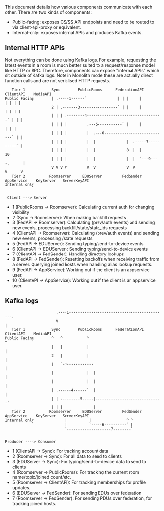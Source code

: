 This document details how various components communicate with each other. There are two kinds of components:
 - Public-facing: exposes CS/SS API endpoints and need to be routed to via client-api-proxy or equivalent.
 - Internal-only: exposes internal APIs and produces Kafka events.

## Internal HTTP APIs

Not everything can be done using Kafka logs. For example, requesting the latest events in a room is much better suited to
a request/response model like HTTP or RPC. Therefore, components can expose "internal APIs" which sit outside of Kafka logs.
Note in Monolith mode these are actually direct function calls and are not serialised HTTP requests.

```
   Tier 1            Sync        PublicRooms      FederationAPI      ClientAPI    MediaAPI
Public Facing        | .-----1------`              | | |     |         | | | |
                     2 | .-------3-----------------` | |     |         | | | |
                     | | | .--------4----------------------------------` | | |
                     | | | |         .---5-----------` |     |           | | |
                     | | | |         |  .---6----------------------------` | |
                     | | | |         |  |              |  .-----7----------` |
                     | | | |         |  |              8  |  |               10
                     | | | |         |  |              |  |  `---9----.      |
                     V V V V         V  V              V  V           V      V
   Tier 2           Roomserver     EDUServer         FedSender       AppService    KeyServer   ServerKeyAPI
Internal only


 Client ---> Server
```
- 1 (PublicRooms -> Roomserver): Calculating current auth for changing visibility
- 2 (Sync -> Roomserver): When making backfill requests
- 3 (FedAPI -> Roomserver): Calculating (prev/auth events) and sending new events, processing backfill/state/state_ids requests
- 4 (ClientAPI -> Roomserver): Calculating (prev/auth events) and sending new events, processing /state requests
- 5 (FedAPI -> EDUServer): Sending typing/send-to-device events
- 6 (ClientAPI -> EDUServer): Sending typing/send-to-device events
- 7 (ClientAPI -> FedSender): Handling directory lookups
- 8 (FedAPI -> FedSender): Resetting backoffs when receiving traffic from a server. Querying joined hosts when handling alias lookup requests.
- 9 (FedAPI -> AppService): Working out if the client is an appservice user. 
- 10 (ClientAPI -> AppService): Working out if the client is an appservice user.

## Kafka logs

```
                       .----1--------------------------------------------.
                       V                                                 |
   Tier 1            Sync        PublicRooms      FederationAPI      ClientAPI    MediaAPI
Public Facing        ^   ^           ^                                 ^  
                     |   |           |                                 |
                     2   |           |                                 |
                     |   `-3------------.                              |
                     |               |  |                              |
                     |               |  |                              |
                     | .------4------`  |                              |
                     | | .--------5-----|------------------------------`             
                     | | |              |           
   Tier 2           Roomserver     EDUServer         FedSender       AppService    KeyServer   ServerKeyAPI
Internal only              |          |                ^ ^
                           |          `-----6----------` |
                           `--------------------7--------`


Producer ----> Consumer
```
- 1 (ClientAPI -> Sync): For tracking account data
- 2 (Roomserver -> Sync): For all data to send to clients
- 3 (EDUServer -> Sync): For typing/send-to-device data to send to clients
- 4 (Roomserver -> PublicRooms): For tracking the current room name/topic/joined count/etc.
- 5 (Roomserver -> ClientAPI): For tracking memberships for profile updates.
- 6 (EDUServer -> FedSender): For sending EDUs over federation
- 7 (Roomserver -> FedSender): For sending PDUs over federation, for tracking joined hosts.
